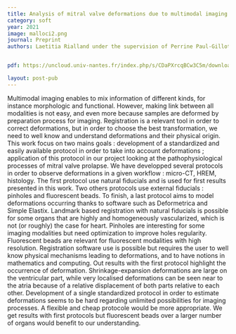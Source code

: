 ```yaml
---
title: Analysis of mitral valve deformations due to multimodal imaging processes
category: soft
year: 2021
image: malloci2.png
journal: Preprint
authors: Laetitia Rialland under the supervision of Perrine Paul-Gilloteaux


pdf: https://uncloud.univ-nantes.fr/index.php/s/CDaPXrcqBCw3C5m/download/MEMOIRE_MASTER_VF3008.pdf

layout: post-pub
---
```

Multimodal imaging enables to mix information of different kinds, for instance morphologic and functional. However, making link between all modalities is not easy, and even more because samples are deformed by preparation process for imaging. Registration is a relevant tool in order to correct deformations, but in order to choose the best transformation, we need to well know and understand deformations and their physical origin. This work focus on two mains goals : development of a standardized and easily available protocol in order to take into account deformations ; application of this protocol in our project looking at the pathophysiological processes of mitral valve prolapse. We have developped several protocols in order to observe deformations in a given workflow : micro-CT, HREM, histology. The first protocol use natural fiducials and is used for first results presented in this work. Two others protocols use external fiducials : pinholes and fluorescent beads. To finish, a last protocol aims to model deformations occurring thanks to software such as Deformetrica and Simple Elastix. Landmark based registration with natural fiducials is possible for some organs that are highly and homogeneously vascularized, which is not (or roughly) the case for heart. Pinholes are interesting for some imaging modalities but need optimization to improve holes regularity. Fluorescent beads are relevant for fluorescent modalities with high resolution. Registration software use is possible but requires the user to well know physical mechanisms leading to deformations, and to have notions in mathematics and computing. Out results with the first protocol highlight the occurrence of deformation. Shrinkage-expansion deformations are large on the ventricular part, while very localised deformations can be seen near to the atria because of a relative displacement of both parts relative to each other. Development of a single standardized protocol in order to estimate deformations seems to be hard regarding unlimited possibilities for imaging processes. A flexible and cheap protocole would be more appropriate. We get results with first protocols but fluorescent beads over a larger number of organs would benefit to our understanding.
